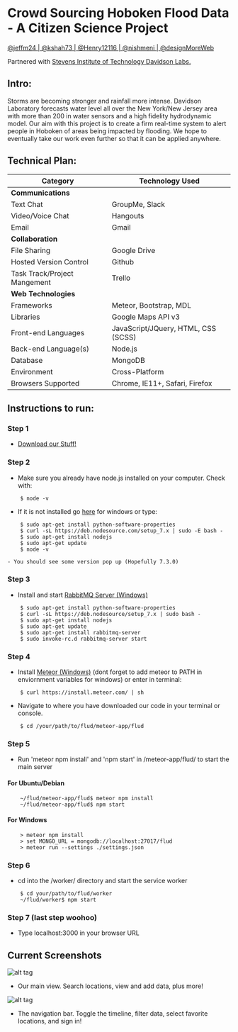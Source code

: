 # Crowd Sourcing Hoboken Flood Data - A Citizen Science Project
[@jeffm24 | ](https://github.com/jeffm24) [@kshah73 | ](https://github.com/kshah73)[@Henry12116 | ](https://github.com/Henry12116)[@nishmeni | ](https://github.com/nishmeni)[@designMoreWeb](https://github.com/designMoreWeb)

Partnered with [Stevens Institute of Technology Davidson Labs.](https://www.stevens.edu/research-entrepreneurship/research-centers-labs/davidson-laboratory)

## Intro:
Storms are becoming stronger and rainfall more intense. Davidson Laboratory forecasts water level all over the New York/New Jersey area with more than 200 in water sensors and a high fidelity hydrodynamic model. Our aim with this project is to create a firm real-time system to alert people in Hoboken of areas being impacted by flooding. We hope to eventually take our work even further so that it can be applied anywhere.

## Technical Plan:
| **Category**                 | **Technology Used**              |
|------------------------------|----------------------------------|
| **Communications**           |                                  |
| Text Chat                    | GroupMe, Slack                   |
| Video/Voice Chat             | Hangouts                         |
| Email                        | Gmail                            |
| **Collaboration**            |                                  |
| File Sharing                 | Google Drive                     |
| Hosted Version Control       | Github                           |
| Task Track/Project Mangement | Trello                           |
| **Web Technologies**         |                                  |
| Frameworks                   | Meteor, Bootstrap, MDL                  |
| Libraries                    | Google Maps API v3 |
| Front-end Languages          | JavaScript/JQuery, HTML, CSS (SCSS)     |
| Back-end Language(s)         | Node.js                          |
| Database                     | MongoDB                          |
| Environment                  | Cross-Platform                   |
| Browsers Supported           | Chrome, IE11+, Safari, Firefox   |

## Instructions to run:

### Step 1
- [Download our Stuff!](https://github.com/designMoreWeb/Crowdsourcing-Floodgate/archive/master.zip)

### Step 2
- Make sure you already have node.js installed on your computer. Check with:
```shell
	$ node -v
```
- If it is not installed go [here](http://blog.teamtreehouse.com/install-node-js-npm-windows) for windows or type:
```shell
	$ sudo apt-get install python-software-properties
	$ curl -sL https://deb.nodesource.com/setup_7.x | sudo -E bash -
	$ sudo apt-get install nodejs
	$ sudo apt-get update
	$ node -v 
```
	- You should see some version pop up (Hopefully 7.3.0)

### Step 3
- Install and start [RabbitMQ Server (Windows)](http://www.rabbitmq.com/install-debian.html)
```shell
	$ sudo apt-get install python-software-properties
	$ curl -sL https://deb.nodesource/setup_7.x | sudo bash -
	$ sudo apt-get install nodejs
	$ sudo apt-get update
	$ sudo apt-get install rabbitmq-server
	$ sudo invoke-rc.d rabbitmq-server start
```

### Step 4
- Install [Meteor (Windows)](https://www.meteor.com/install) (dont forget to add meteor to PATH in enviornment variables for windows) or enter in terminal:
```shell
	$ curl https://install.meteor.com/ | sh
```

- Navigate to where you have downloaded our code in your terminal or console.
```shell
	$ cd /your/path/to/flud/meteor-app/flud
```
### Step 5
- Run 'meteor npm install' and 'npm start' in /meteor-app/flud/ to start the main server

#### For Ubuntu/Debian
```shell
	~/flud/meteor-app/flud$ meteor npm install
	~/flud/meteor-app/flud$ npm start
```

#### For Windows
```shell
	> meteor npm install
	> set MONGO_URL = mongodb://localhost:27017/flud
	> meteor run --settings ./settings.json
```

### Step 6
- cd into the /worker/ directory and start the service worker
```shell
	$ cd your/path/to/flud/worker
	~/flud/worker$ npm start
```
### Step 7 (last step woohoo)
- Type localhost:3000 in your browser URL

## Current Screenshots
![alt tag](https://github.com/jeffm24/flUd/blob/polylines/Current/Current%20Map%20View.PNG)
 - Our main view. Search locations, view and add data, plus more!





![alt tag](https://github.com/jeffm24/flUd/blob/polylines/Current/Current%20Sidebar%20View.PNG)
 - The navigation bar. Toggle the timeline, filter data, select favorite locations, and sign in!